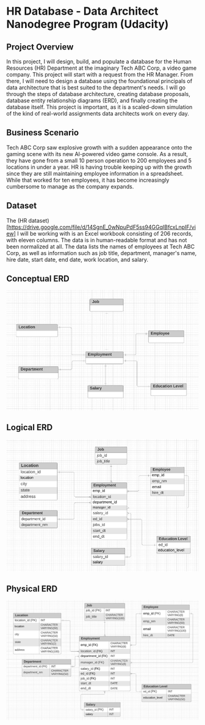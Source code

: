 # HR Database - Data Architect Nanodegree Program (Udacity)

## Project Overview

In this project, I will design, build, and populate a database for the Human Resources (HR) Department at the imaginary Tech ABC Corp, a video game company. This project will start with a request from the HR Manager. From there, I will need to design a database using the foundational principals of data architecture that is best suited to the department's needs. I will go through the steps of database architecture, creating database proposals, database entity relationship diagrams (ERD), and finally creating the database itself. This project is important, as it is a scaled-down simulation of the kind of real-world assignments data architects work on every day.

## Business Scenario

Tech ABC Corp saw explosive growth with a sudden appearance onto the gaming scene with its new AI-powered video game console. As a result, they have gone from a small 10 person operation to 200 employees and 5 locations in under a year. HR is having trouble keeping up with the growth since they are still maintaining employee information in a spreadsheet. While that worked for ten employees, it has become increasingly cumbersome to manage as the company expands.

## Dataset

The (HR dataset)[https://drive.google.com/file/d/14SgnE_0wNpuPdF5ss94GGqIBfcxLnpIF/view] I will be working with is an Excel workbook consisting of 206 records, with eleven columns. The data is in human-readable format and has not been normalized at all. The data lists the names of employees at Tech ABC Corp, as well as information such as job title, department, manager's name, hire date, start date, end date, work location, and salary.

## Conceptual ERD
![alt text](conceptual.JPG)

## Logical ERD
![alt text](logical.JPG)

## Physical ERD
![alt text](physical.JPG)

